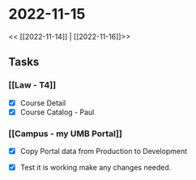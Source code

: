 # 2022-11-15
<< [[2022-11-14]] | [[2022-11-16]]>>
## Tasks
### [[Law - T4]]
- [x] Course Detail
- [x] Course Catalog - Paul

### [[Campus - my UMB Portal]]
- [x] Copy Portal data from Production to Development
- [x] Test it is working make any changes needed.




